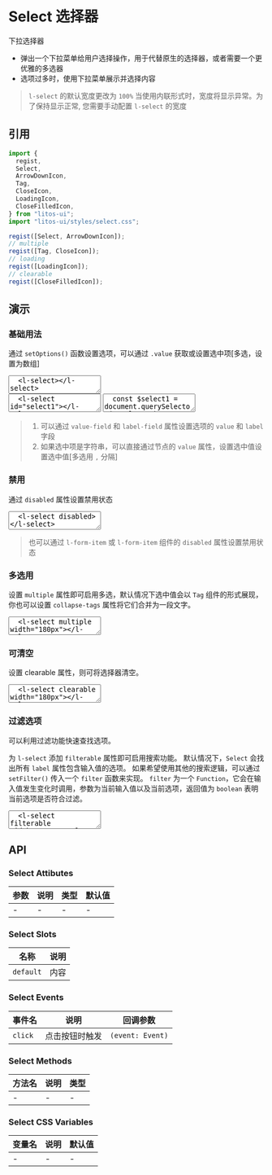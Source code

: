 # Select 选择器

下拉选择器

- 弹出一个下拉菜单给用户选择操作，用于代替原生的选择器，或者需要一个更优雅的多选器
- 选项过多时，使用下拉菜单展示并选择内容

> `l-select` 的默认宽度更改为 `100%` 当使用内联形式时，宽度将显示异常。为了保持显示正常, 您需要手动配置 `l-select` 的宽度

## 引用

```js
import {
  regist,
  Select,
  ArrowDownIcon,
  Tag,
  CloseIcon,
  LoadingIcon,
  CloseFilledIcon,
} from "litos-ui";
import "litos-ui/styles/select.css";

regist([Select, ArrowDownIcon]);
// multiple
regist([Tag, CloseIcon]);
// loading
regist([LoadingIcon]);
// clearable
regist([CloseFilledIcon]);
```

## 演示

<script setup>
  import { $, iterate } from 'ph-utils/dom';
  import { onMounted, onUnmounted, nextTick } from 'vue';
  const fruits = ["苹果", "香蕉", "橙子", "葡萄", "柠檬", "草莓", "樱桃", "芒果", "猕猴桃", "杨梅", "菠萝", "西瓜", "哈密瓜", "桃子", "梨", "柿子", "榴莲", "椰子", "龙眼", "荔枝"];
  const options = fruits.map((item, i) => { return { value: i, label: item } });

  let $selects;

  onMounted(() => {
    if (!import.meta.env.SSR) {
      nextTick(() => {
        $selects = $('l-select');
        if ($selects && $selects.length > 0) {
          iterate($selects, (el) => {
            el.setOptions(options);
          });
          $selects[0].value = 0;
        }
      });
    }
  });

  onUnmounted(() => {
    $selects = null;
  });
</script>

### 基础用法

通过 `setOptions()` 函数设置选项，可以通过 `.value` 获取或设置选中项[多选，设置为数组]

<ClientOnly>
<l-code-preview>
<textarea lang="html">
  <l-select></l-select>
</textarea>
<div class="source">
<textarea lang="html">
  <l-select id="select1"></l-select>
</textarea>
<textarea lang="js">
  const $select1 = document.querySelector('#select1');
  $select1.setOptions([{value:0,label:'苹果'}, {value:1,label:'香蕉'}]);
  // 多选 $select1.value = [0, 1];
  $select1.value = 0;
</textarea>
</div>
</l-code-preview>
</ClientOnly>

> 1. 可以通过 `value-field` 和 `label-field` 属性设置选项的 `value` 和 `label` 字段
> 2. 如果选中项是字符串，可以直接通过节点的 `value` 属性，设置选中值设置选中值[多选用 `,` 分隔]

### 禁用

通过 `disabled` 属性设置禁用状态

<ClientOnly>
<l-code-preview>
<textarea lang="html">
  <l-select disabled></l-select>
</textarea>
</l-code-preview>
</ClientOnly>

> 也可以通过 `l-form-item` 或 `l-form-item` 组件的 `disabled` 属性设置禁用状态

### 多选用

设置 `multiple` 属性即可启用多选，默认情况下选中值会以 `Tag` 组件的形式展现， 你也可以设置 `collapse-tags` 属性将它们合并为一段文字。

<ClientOnly>
<l-code-preview>
<textarea lang="html">
  <l-select multiple width="180px"></l-select>
  <l-select multiple collapse-tags width="180px"></l-select>
</textarea>
</l-code-preview>
</ClientOnly>

### 可清空

设置 clearable 属性，则可将选择器清空。

<ClientOnly>
<l-code-preview>
<textarea lang="html">
  <l-select clearable width="180px"></l-select>
  <l-select multiple collapse-tags clearable width="180px"></l-select>
</textarea>
</l-code-preview>
</ClientOnly>

### 过滤选项

可以利用过滤功能快速查找选项。

为 `l-select` 添加 `filterable` 属性即可启用搜索功能。 默认情况下，`Select` 会找出所有 `label` 属性包含输入值的选项。 如果希望使用其他的搜索逻辑，可以通过 `setFilter()` 传入一个 `filter` 函数来实现。 `filter` 为一个 `Function`，它会在输入值发生变化时调用，参数为当前输入值以及当前选项，返回值为 `boolean` 表明当前选项是否符合过滤。

<ClientOnly>
<l-code-preview>
<textarea lang="html">
  <l-select filterable width="180px"></l-select>
  <l-select multiple filterable width="180px"></l-select>
</textarea>
</l-code-preview>
</ClientOnly>

## API

### Select Attibutes

<!-- prettier-ignore -->
| 参数 | 说明 | 类型 | 默认值 |
| --- | --- | --- | --- |
| - | - | - | - |

### Select Slots

<!-- prettier-ignore -->
| 名称 | 说明 |
| --- | --- |
| `default` | 内容 |

### Select Events

<!-- prettier-ignore -->
| 事件名 | 说明 | 回调参数 |
| --- | --- | --- |
| `click` | 点击按钮时触发 | `(event: Event)` |

### Select Methods

<!-- prettier-ignore -->
| 方法名 | 说明 | 类型 |
| --- | --- | --- |
| - | - | - |

### Select CSS Variables

<!-- prettier-ignore -->
| 变量名 | 说明 | 默认值 |
| --- | --- | --- |
| - | - | - |
